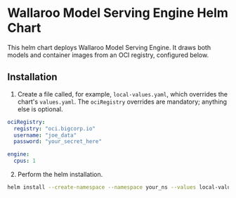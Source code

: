 # Wallaroo Model Serving Engine Helm Chart

This helm chart deploys Wallaroo Model Serving Engine. It draws both models and container images
from an OCI registry, configured below.

## Installation

1. Create a file called, for example, `local-values.yaml`, which overrides the chart's `values.yaml`.
The `ociRegistry` overrides are mandatory; anything else is optional.

```yaml
ociRegistry:
  registry: "oci.bigcorp.io"
  username: "joe_data"
  password: "your_secret_here"

engine:
  cpus: 1
```

2. Perform the helm installation.

```sh
helm install --create-namespace --namespace your_ns --values local-values.yaml release1 .
```
